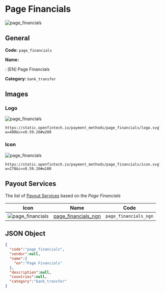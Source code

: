 
# Page Financials 
![page_financials](https://static.openfintech.io/payment_methods/page_financials/logo.svg?w=400&c=v0.59.26#w200)  

## General 
**Code:** `page_financials` 
 
**Name:** 
 
:	[EN] Page Financials 
 
**Category:** `bank_transfer` 
 

## Images 

### Logo 
![page_financials](https://static.openfintech.io/payment_methods/page_financials/logo.svg?w=400&c=v0.59.26#w200)  

```
https://static.openfintech.io/payment_methods/page_financials/logo.svg?w=400&c=v0.59.26#w200
```  

### Icon 
![page_financials](https://static.openfintech.io/payment_methods/page_financials/icon.svg?w=278&c=v0.59.26#w100)  

```
https://static.openfintech.io/payment_methods/page_financials/icon.svg?w=278&c=v0.59.26#w100
```  

## Payout Services 
 
The list of [Payout Services](/payout-services/) based on the _Page Financials_ 

|Icon|Name|Code| 
|:---:|:---:|:---:| 
|![page_financials](https://static.openfintech.io/payout_methods/page_financials/icon.svg?w=278&c=v0.59.26#w40) |[page_financials_ngn](/payout-services/page_financials_ngn/)|`page_financials_ngn`| 
 

## JSON Object 

```json
{
  "code":"page_financials",
  "vendor":null,
  "name":{
    "en":"Page Financials"
  },
  "description":null,
  "countries":null,
  "category":"bank_transfer"
}
```  

